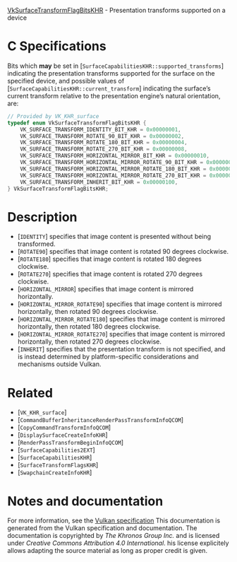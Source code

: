 [VkSurfaceTransformFlagBitsKHR](https://www.khronos.org/registry/vulkan/specs/1.3-extensions/man/html/VkSurfaceTransformFlagBitsKHR.html) - Presentation transforms supported on a device

# C Specifications
Bits which  **may**  be set in
[`SurfaceCapabilitiesKHR::supported_transforms`] indicating the
presentation transforms supported for the surface on the specified device,
and possible values of
[`SurfaceCapabilitiesKHR::current_transform`] indicating the
surface’s current transform relative to the presentation engine’s natural
orientation, are:
```c
// Provided by VK_KHR_surface
typedef enum VkSurfaceTransformFlagBitsKHR {
    VK_SURFACE_TRANSFORM_IDENTITY_BIT_KHR = 0x00000001,
    VK_SURFACE_TRANSFORM_ROTATE_90_BIT_KHR = 0x00000002,
    VK_SURFACE_TRANSFORM_ROTATE_180_BIT_KHR = 0x00000004,
    VK_SURFACE_TRANSFORM_ROTATE_270_BIT_KHR = 0x00000008,
    VK_SURFACE_TRANSFORM_HORIZONTAL_MIRROR_BIT_KHR = 0x00000010,
    VK_SURFACE_TRANSFORM_HORIZONTAL_MIRROR_ROTATE_90_BIT_KHR = 0x00000020,
    VK_SURFACE_TRANSFORM_HORIZONTAL_MIRROR_ROTATE_180_BIT_KHR = 0x00000040,
    VK_SURFACE_TRANSFORM_HORIZONTAL_MIRROR_ROTATE_270_BIT_KHR = 0x00000080,
    VK_SURFACE_TRANSFORM_INHERIT_BIT_KHR = 0x00000100,
} VkSurfaceTransformFlagBitsKHR;
```

# Description
- [`IDENTITY`] specifies that image content is presented without being transformed.
- [`ROTATE90`] specifies that image content is rotated 90 degrees clockwise.
- [`ROTATE180`] specifies that image content is rotated 180 degrees clockwise.
- [`ROTATE270`] specifies that image content is rotated 270 degrees clockwise.
- [`HORIZONTAL_MIRROR`] specifies that image content is mirrored horizontally.
- [`HORIZONTAL_MIRROR_ROTATE90`] specifies that image content is mirrored horizontally, then rotated 90 degrees clockwise.
- [`HORIZONTAL_MIRROR_ROTATE180`] specifies that image content is mirrored horizontally, then rotated 180 degrees clockwise.
- [`HORIZONTAL_MIRROR_ROTATE270`] specifies that image content is mirrored horizontally, then rotated 270 degrees clockwise.
- [`INHERIT`] specifies that the presentation transform is not specified, and is instead determined by platform-specific considerations and mechanisms outside Vulkan.

# Related
- [`VK_KHR_surface`]
- [`CommandBufferInheritanceRenderPassTransformInfoQCOM`]
- [`CopyCommandTransformInfoQCOM`]
- [`DisplaySurfaceCreateInfoKHR`]
- [`RenderPassTransformBeginInfoQCOM`]
- [`SurfaceCapabilities2EXT`]
- [`SurfaceCapabilitiesKHR`]
- [`SurfaceTransformFlagsKHR`]
- [`SwapchainCreateInfoKHR`]

# Notes and documentation
For more information, see the [Vulkan specification](https://www.khronos.org/registry/vulkan/specs/1.3-extensions/html/vkspec.html)
This documentation is generated from the Vulkan specification and documentation.
The documentation is copyrighted by *The Khronos Group Inc.* and is licensed under *Creative Commons Attribution 4.0 International*.
his license explicitely allows adapting the source material as long as proper credit is given.
        